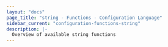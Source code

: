 ```yaml
---
layout: "docs"
page_title: "string - Functions - Configuration Language"
sidebar_current: "configuration-functions-string"
description: |-
  Overview of available string functions
---
```

